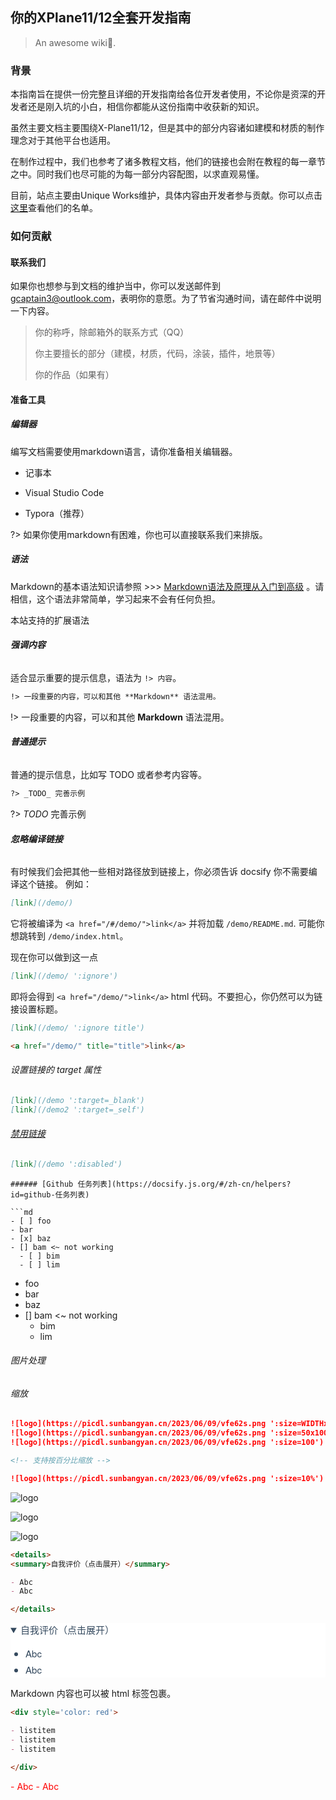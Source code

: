 

## **你的XPlane11/12全套开发指南**

> An awesome wiki📃.

### 背景

本指南旨在提供一份完整且详细的开发指南给各位开发者使用，不论你是资深的开发者还是刚入坑的小白，相信你都能从这份指南中收获新的知识。

虽然主要文档主要围绕X-Plane11/12，但是其中的部分内容诸如建模和材质的制作理念对于其他平台也适用。

在制作过程中，我们也参考了诸多教程文档，他们的链接也会附在教程的每一章节之中。同时我们也尽可能的为每一部分内容配图，以求直观易懂。

目前，站点主要由Unique Works维护，具体内容由开发者参与贡献。你可以点击[这里](https://uniqueworkss.github.io/#/)查看他们的名单。

### 如何贡献

#### 联系我们

如果你也想参与到文档的维护当中，你可以发送邮件到[gcaptain3@outlook.com](mailto:gcaptain3@outlook.com)，表明你的意愿。为了节省沟通时间，请在邮件中说明一下内容。

> 你的称呼，除邮箱外的联系方式（QQ）
>
> 你主要擅长的部分（建模，材质，代码，涂装，插件，地景等）
>
> 你的作品（如果有）

#### 准备工具

##### 编辑器

编写文档需要使用markdown语言，请你准备相关编辑器。

- 记事本

- Visual Studio Code

- Typora（推荐）

  

?> 如果你使用markdown有困难，你也可以直接联系我们来排版。

##### 语法

Markdown的基本语法知识请参照 >>> [Markdown语法及原理从入门到高级](https://www.zhihu.com/tardis/zm/art/99319314?source_id=1005)  。请相信，这个语法非常简单，学习起来不会有任何负担。

本站支持的扩展语法

###### **强调内容**

适合显示重要的提示信息，语法为 `!> 内容`。

```markdown
!> 一段重要的内容，可以和其他 **Markdown** 语法混用。
```

!> 一段重要的内容，可以和其他 **Markdown** 语法混用。

###### **普通提示**

普通的提示信息，比如写 TODO 或者参考内容等。

```markdown
?> _TODO_ 完善示例
```

?> *TODO* 完善示例

###### **忽略编译链接**

有时候我们会把其他一些相对路径放到链接上，你必须告诉 docsify 你不需要编译这个链接。 例如：

```md
[link](/demo/)
```

它将被编译为 `<a href="/#/demo/">link</a>` 并将加载 `/demo/README.md`. 可能你想跳转到 `/demo/index.html`。

现在你可以做到这一点

```md
[link](/demo/ ':ignore')
```

即将会得到 `<a href="/demo/">link</a>` html 代码。不要担心，你仍然可以为链接设置标题。

```md
[link](/demo/ ':ignore title')

<a href="/demo/" title="title">link</a>
```

###### 设置链接的 target 属性

```md
[link](/demo ':target=_blank')
[link](/demo2 ':target=_self')
```

###### [禁用链接](https://docsify.js.org/#/zh-cn/helpers?id=禁用链接)

```md
[link](/demo ':disabled')
```


```
###### [Github 任务列表](https://docsify.js.org/#/zh-cn/helpers?id=github-任务列表)

```md
- [ ] foo
- bar
- [x] baz
- [] bam <~ not working
  - [ ] bim
  - [ ] lim
```

-  foo
-  bar
-  baz
-  [] bam <~ not working
   -  bim
   -  lim

###### 图片处理

###### 缩放

```md
![logo](https://picdl.sunbangyan.cn/2023/06/09/vfe62s.png ':size=WIDTHxHEIGHT')
![logo](https://picdl.sunbangyan.cn/2023/06/09/vfe62s.png ':size=50x100')
![logo](https://picdl.sunbangyan.cn/2023/06/09/vfe62s.png ':size=100')

<!-- 支持按百分比缩放 -->

![logo](https://picdl.sunbangyan.cn/2023/06/09/vfe62s.png ':size=10%')
```

![logo](https://picdl.sunbangyan.cn/2023/06/09/vfe62s.png ':size=50x100')



![logo](https://picdl.sunbangyan.cn/2023/06/09/vfe62s.png ':size=100')



![logo](https://picdl.sunbangyan.cn/2023/06/09/vfe62s.png ':size=10%')  

```markdown
<details>
<summary>自我评价（点击展开）</summary>

- Abc
- Abc

</details>
```

<details open="" style="-webkit-font-smoothing: antialiased; -webkit-tap-highlight-color: rgba(0, 0, 0, 0); text-size-adjust: none; box-sizing: border-box; font-size: 15px; color: rgb(52, 73, 94); font-family: &quot;Source Sans Pro&quot;, &quot;Helvetica Neue&quot;, Arial, sans-serif; font-style: normal; font-variant-ligatures: normal; font-variant-caps: normal; font-weight: 400; letter-spacing: normal; orphans: 2; text-align: start; text-indent: 0px; text-transform: none; white-space: normal; widows: 2; word-spacing: 0px; -webkit-text-stroke-width: 0px; background-color: rgb(255, 255, 255); text-decoration-thickness: initial; text-decoration-style: initial; text-decoration-color: initial;"><summary style="-webkit-font-smoothing: antialiased; -webkit-tap-highlight-color: rgba(0, 0, 0, 0); text-size-adjust: none; box-sizing: border-box;">自我评价（点击展开）</summary><ul style="-webkit-font-smoothing: antialiased; -webkit-tap-highlight-color: rgba(0, 0, 0, 0); text-size-adjust: none; box-sizing: border-box; line-height: 1.6rem; word-spacing: 0.05rem; padding-left: 1.5rem;"><li style="-webkit-font-smoothing: antialiased; -webkit-tap-highlight-color: rgba(0, 0, 0, 0); text-size-adjust: none; box-sizing: border-box;">Abc</li><li style="-webkit-font-smoothing: antialiased; -webkit-tap-highlight-color: rgba(0, 0, 0, 0); text-size-adjust: none; box-sizing: border-box;">Abc</li></ul></details>

Markdown 内容也可以被 html 标签包裹。

```markdown
<div style='color: red'>

- listitem
- listitem
- listitem

</div>
```
<div style='color: red'>
- Abc
- Abc
</div>
